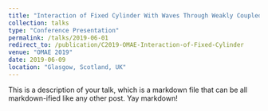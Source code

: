 ```yaml
---
title: "Interaction of Fixed Cylinder With Waves Through Weakly Coupled FNPT and Lagrangian Navier-Stokes"
collection: talks
type: "Conference Presentation"
permalink: /talks/2019-06-01
redirect_to: /publication/C2019-OMAE-Interaction-of-Fixed-Cylinder
venue: "OMAE 2019"
date: 2019-06-09
location: "Glasgow, Scotland, UK"
---
```


This is a description of your talk, which is a markdown file that can be all markdown-ified like any other post. Yay markdown!
